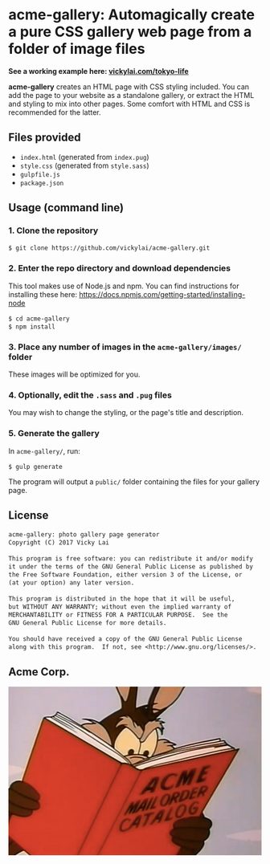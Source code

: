# acme-gallery: Automagically create a pure CSS gallery web page from a folder of image files

**See a working example here: [vickylai.com/tokyo-life](https://vickylai.com/tokyo-life/)**

**acme-gallery** creates an HTML page with CSS styling included. You can add the page to your website as a standalone gallery, or extract the HTML and styling to mix into other pages. Some comfort with HTML and CSS is recommended for the latter.

## Files provided

- `index.html` (generated from `index.pug`)
- `style.css` (generated from `style.sass`)
- `gulpfile.js`
- `package.json`

## Usage (command line)

### 1. Clone the repository

```
$ git clone https://github.com/vickylai/acme-gallery.git
```

### 2. Enter the repo directory and download dependencies

This tool makes use of Node.js and npm. You can find instructions for installing these here: https://docs.npmjs.com/getting-started/installing-node

```
$ cd acme-gallery
$ npm install
```

### 3. Place any number of images in the `acme-gallery/images/` folder

These images will be optimized for you.

### 4. Optionally, edit the `.sass` and `.pug` files

You may wish to change the styling, or the page's title and description.

### 5. Generate the gallery

In `acme-gallery/`, run:

```
$ gulp generate
```

The program will output a `public/` folder containing the files for your gallery page.

## License

    acme-gallery: photo gallery page generator
    Copyright (C) 2017 Vicky Lai

    This program is free software: you can redistribute it and/or modify
    it under the terms of the GNU General Public License as published by
    the Free Software Foundation, either version 3 of the License, or
    (at your option) any later version.

    This program is distributed in the hope that it will be useful,
    but WITHOUT ANY WARRANTY; without even the implied warranty of
    MERCHANTABILITY or FITNESS FOR A PARTICULAR PURPOSE.  See the
    GNU General Public License for more details.

    You should have received a copy of the GNU General Public License
    along with this program.  If not, see <http://www.gnu.org/licenses/>.

## Acme Corp.

![Mail order catalog.](images/acme-catalog.jpg)